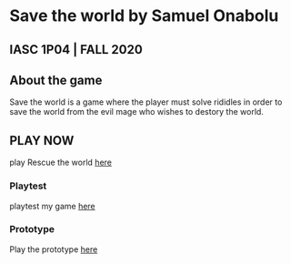 # Save the world by Samuel Onabolu
## IASC 1P04 | FALL 2020

## About the game
Save the world is a game where the player must solve rididles in order to save the world from the evil mage who wishes to destory the world.


## PLAY NOW
 play Rescue the world [here](final_build/fina_build.html)
 

### Playtest

playtest my game [here](playtest/playtest)

### Prototype

Play the prototype [here](https://twinery.org/2/#!/stories/d514b069-5907-4c3f-82ee-bf056d165f97/play)


